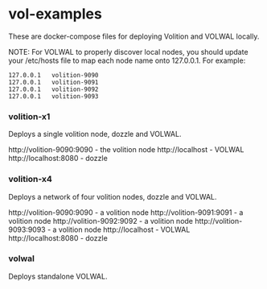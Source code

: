 # vol-examples

These are docker-compose files for deploying Volition and VOLWAL locally.

NOTE: For VOLWAL to properly discover local nodes, you should update your /etc/hosts file to map each node name onto 127.0.0.1. For example:

```
127.0.0.1   volition-9090
127.0.0.1   volition-9091
127.0.0.1   volition-9092
127.0.0.1   volition-9093
```

### volition-x1

Deploys a single volition node, dozzle and VOLWAL.

http://volition-9090:9090 - the volition node
http://localhost - VOLWAL
http://localhost:8080 - dozzle

### volition-x4

Deploys a network of four volition nodes, dozzle and VOLWAL.

http://volition-9090:9090 - a volition node
http://volition-9091:9091 - a volition node
http://volition-9092:9092 - a volition node
http://volition-9093:9093 - a volition node
http://localhost - VOLWAL
http://localhost:8080 - dozzle

### volwal

Deploys standalone VOLWAL.
